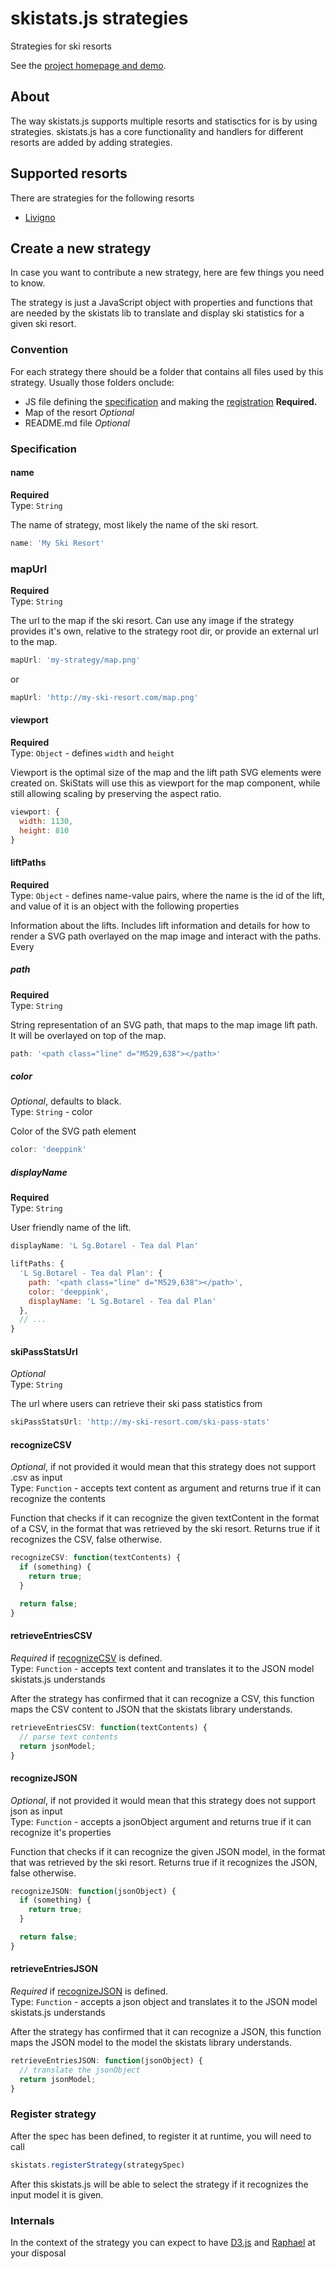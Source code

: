 # skistats.js strategies

Strategies for ski resorts

See the [project homepage and demo](http://tgeorgiev.github.io/skistats).

## About

The way skistats.js supports multiple resorts and statisctics for is by using strategies. skistats.js has a core functionality and handlers for different resorts are added by adding strategies.

## Supported resorts

There are strategies for the following resorts

* [Livigno](https://github.com/tgeorgiev/skistats/blob/master/dist/strategies/livigno-strategy.js)

## Create a new strategy

In case you want to contribute a new strategy, here are few things you need to know.

The strategy is just a JavaScript object with properties and functions that are needed by the skistats lib to translate and display ski statistics for a given ski resort. 

### Convention

For each strategy there should be a folder that contains all files used by this strategy. Usually those folders onclude:

* JS file defining the [specification](#specification) and making the [registration](#register-strategy) **Required.**
* Map of the resort *Optional*
* README.md file *Optional*

### Specification

#### name

**Required**  
Type: `String`

The name of strategy, most likely the name of the ski resort. 
```javascript
name: 'My Ski Resort'
```

### mapUrl

**Required**  
Type: `String`

The url to the map if the ski resort. Can use any image if the strategy provides it's own, relative to the strategy root dir, or provide an external url to the map.
```javascript
mapUrl: 'my-strategy/map.png'
```
or    
```javascript
mapUrl: 'http://my-ski-resort.com/map.png'
```

#### viewport

**Required**  
Type: `Object` - defines `width` and `height`

Viewport is the optimal size of the map and the lift path SVG elements were created on. SkiStats will use this as viewport for the map component, while still allowing scaling by preserving the aspect ratio.
```javascript
viewport: {
  width: 1130,
  height: 810
}
```

#### liftPaths

**Required**  
Type: `Object` - defines name-value pairs, where the name is the id of the lift, and value of it is an object with the following properties

Information about the lifts. Includes lift information and details for how to render a SVG path overlayed on the map image and interact with the paths. Every 

##### path

**Required**  
Type: `String`

String representation of an SVG path, that maps to the map image lift path. It will be overlayed on top of the map.
```javascript
path: '<path class="line" d="M529,638"></path>'
```
    
##### color

*Optional*, defaults to black.  
Type: `String` - color 

Color of the SVG path element
```javascript
color: 'deeppink'
```
    
##### displayName

**Required**  
Type: `String`

User friendly name of the lift.
```javascript
displayName: 'L Sg.Botarel - Tea dal Plan'
```

```javascript
liftPaths: {
  'L Sg.Botarel - Tea dal Plan': {
    path: '<path class="line" d="M529,638"></path>',
    color: 'deeppink',
    displayName: 'L Sg.Botarel - Tea dal Plan'
  },
  // ...
}
```

#### skiPassStatsUrl

*Optional*  
Type: `String`

The url where users can retrieve their ski pass statistics from
```javascript
skiPassStatsUrl: 'http://my-ski-resort.com/ski-pass-stats'
```
    
#### recognizeCSV

*Optional*, if not provided it would mean that this strategy does not support .csv as input  
Type: `Function` - accepts text content as argument and returns true if it can recognize the contents 

Function that checks if it can recognize the given textContent in the format of a CSV, in the format that was retrieved by the ski resort.
Returns true if it recognizes the CSV, false otherwise. 
```javascript
recognizeCSV: function(textContents) {
  if (something) {
    return true;
  }

  return false;
}
```

#### retrieveEntriesCSV

*Required* if [recognizeCSV](#recognizecsv) is defined.  
Type: `Function` -  accepts text content and translates it to the JSON model skistats.js understands

After the strategy has confirmed that it can recognize a CSV, this function maps the CSV content to JSON that the skistats library understands. 
```javascript
retrieveEntriesCSV: function(textContents) {
  // parse text contents 
  return jsonModel;
}
```
    
    
#### recognizeJSON

*Optional*, if not provided it would mean that this strategy does not support json as input  
Type: `Function` - accepts a jsonObject argument and returns true if it can recognize it's properties

Function that checks if it can recognize the given JSON model, in the format that was retrieved by the ski resort.
Returns true if it recognizes the JSON, false otherwise. 
```javascript
recognizeJSON: function(jsonObject) {
  if (something) {
    return true;
  }

  return false;
}
```

#### retrieveEntriesJSON

*Required* if [recognizeJSON](#recognizejson) is defined.  
Type: `Function`  -  accepts a json object and translates it to the JSON model skistats.js understands 

After the strategy has confirmed that it can recognize a JSON, this function maps the JSON model to the model the skistats library understands. 
```javascript
retrieveEntriesJSON: function(jsonObject) {
  // translate the jsonObject
  return jsonModel;
}
```


### Register strategy
After the spec has been defined, to register it at runtime, you will need to call
```javascript
skistats.registerStrategy(strategySpec)
```
    
After this skistats.js will be able to select the strategy if it recognizes the input model it is given.

### Internals
In the context of the strategy you can expect to have [D3.js](http://d3js.org/) and [Raphael](http://raphaeljs.com) at your disposal